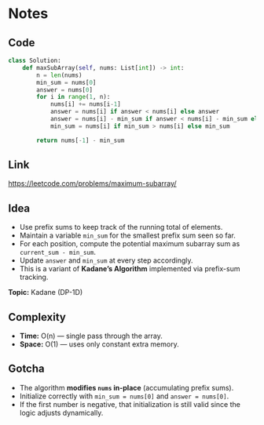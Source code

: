 # Notes

## Code
``` python
class Solution:
    def maxSubArray(self, nums: List[int]) -> int:
        n = len(nums)
        min_sum = nums[0]
        answer = nums[0]
        for i in range(1, n):
            nums[i] += nums[i-1]
            answer = nums[i] if answer < nums[i] else answer
            answer = nums[i] - min_sum if answer < nums[i] - min_sum else answer
            min_sum = nums[i] if min_sum > nums[i] else min_sum

        return nums[-1] - min_sum
```

## Link
https://leetcode.com/problems/maximum-subarray/

## Idea
- Use prefix sums to keep track of the running total of elements.  
- Maintain a variable `min_sum` for the smallest prefix sum seen so far.  
- For each position, compute the potential maximum subarray sum as `current_sum - min_sum`.  
- Update `answer` and `min_sum` at every step accordingly.  
- This is a variant of **Kadane’s Algorithm** implemented via prefix-sum tracking.

**Topic:** Kadane (DP-1D)

## Complexity
- **Time:** O(n) — single pass through the array.  
- **Space:** O(1) — uses only constant extra memory.

## Gotcha
- The algorithm **modifies `nums` in-place** (accumulating prefix sums).  
- Initialize correctly with `min_sum = nums[0]` and `answer = nums[0]`.  
- If the first number is negative, that initialization is still valid since the logic adjusts dynamically.
